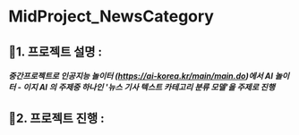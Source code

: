 # MidProject_NewsCategory

## 🥇1. 프로젝트 설명 : 
##### 중간프로젝트로 인공지능 놀이터 (https://ai-korea.kr/main/main.do)에서 AI 놀이터 - 이지 AI 의 주제중 하나인 '뉴스 기사 텍스트 카테고리 분류 모델'을 주제로 진행
  
## 🥈2. 프로젝트 진행 : 
